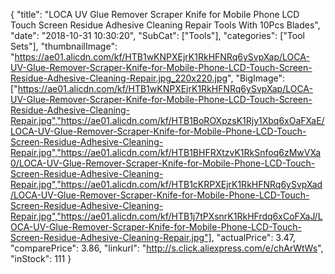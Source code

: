 {
	"title": "LOCA UV Glue Remover Scraper Knife for Mobile Phone LCD Touch Screen Residue Adhesive Cleaning Repair Tools With 10Pcs Blades",
	"date": "2018-10-31 10:30:20",
	"SubCat": ["Tools"],
	"categories": ["Tool Sets"],
	"thumbnailImage": "https://ae01.alicdn.com/kf/HTB1wKNPXEjrK1RkHFNRq6ySvpXap/LOCA-UV-Glue-Remover-Scraper-Knife-for-Mobile-Phone-LCD-Touch-Screen-Residue-Adhesive-Cleaning-Repair.jpg_220x220.jpg",
	"BigImage": ["https://ae01.alicdn.com/kf/HTB1wKNPXEjrK1RkHFNRq6ySvpXap/LOCA-UV-Glue-Remover-Scraper-Knife-for-Mobile-Phone-LCD-Touch-Screen-Residue-Adhesive-Cleaning-Repair.jpg","https://ae01.alicdn.com/kf/HTB1BoROXpzsK1Rjy1Xbq6xOaFXaE/LOCA-UV-Glue-Remover-Scraper-Knife-for-Mobile-Phone-LCD-Touch-Screen-Residue-Adhesive-Cleaning-Repair.jpg","https://ae01.alicdn.com/kf/HTB1BHFRXtzvK1RkSnfoq6zMwVXa0/LOCA-UV-Glue-Remover-Scraper-Knife-for-Mobile-Phone-LCD-Touch-Screen-Residue-Adhesive-Cleaning-Repair.jpg","https://ae01.alicdn.com/kf/HTB1cKRPXEjrK1RkHFNRq6ySvpXad/LOCA-UV-Glue-Remover-Scraper-Knife-for-Mobile-Phone-LCD-Touch-Screen-Residue-Adhesive-Cleaning-Repair.jpg","https://ae01.alicdn.com/kf/HTB1j7tPXsnrK1RkHFrdq6xCoFXaJ/LOCA-UV-Glue-Remover-Scraper-Knife-for-Mobile-Phone-LCD-Touch-Screen-Residue-Adhesive-Cleaning-Repair.jpg"],
	"actualPrice": 3.47,
	"comparePrice": 3.86,
	"linkurl": "http://s.click.aliexpress.com/e/chArWtWs",
	"inStock": 111
}
